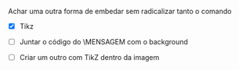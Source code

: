 Achar uma outra forma de embedar sem radicalizar tanto o comando

- [x] Tikz
- [ ] Juntar o código do \MENSAGEM com o background
- [ ] Criar um outro com TikZ dentro da imagem

